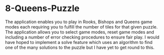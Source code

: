 8-Queens-Puzzle
===============

The application enables you to play in Rooks, Bishops and Queens game modes each requiring you to fulfill the number of tiles for that given puzzle. The application allows you to select game modes, reset game modes and including a number of error checking procedures to ensure fair play. I would have hoped to implement a solve feature which uses an algorithm to find one of the many solutions to the puzzle but I have yet to get round to this.
